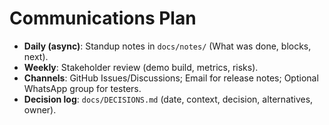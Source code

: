# Communications Plan

- **Daily (async)**: Standup notes in `docs/notes/` (What was done, blocks, next).  
- **Weekly**: Stakeholder review (demo build, metrics, risks).  
- **Channels**: GitHub Issues/Discussions; Email for release notes; Optional WhatsApp group for testers.  
- **Decision log**: `docs/DECISIONS.md` (date, context, decision, alternatives, owner).

